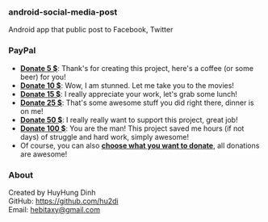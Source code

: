 ### android-social-media-post
Android app that public post to Facebook, Twitter

### PayPal
 - [**Donate 5 $**](https://www.paypal.me/hungdh/5usd): Thank's for creating this project, here's a coffee (or some beer) for you!
 - [**Donate 10 $**](https://www.paypal.me/hungdh/10usd): Wow, I am stunned. Let me take you to the movies!
 - [**Donate 15 $**](https://www.paypal.me/hungdh/15usd): I really appreciate your work, let's grab some lunch! 
 - [**Donate 25 $**](https://www.paypal.me/hungdh/25usd): That's some awesome stuff you did right there, dinner is on me!
 - [**Donate 50 $**](https://www.paypal.me/hungdh/50usd): I really really want to support this project, great job!
 - [**Donate 100 $**](https://www.paypal.me/hungdh/100usd): You are the man! This project saved me hours (if not days) of struggle and hard work, simply awesome!
 - Of course, you can also [**choose what you want to donate**](https://www.paypal.me/hungdh), all donations are awesome!
 
### About
Created by HuyHung Dinh<br>
GitHub: https://github.com/hu2di<br>
Email: hebitaxy@gmail.com
